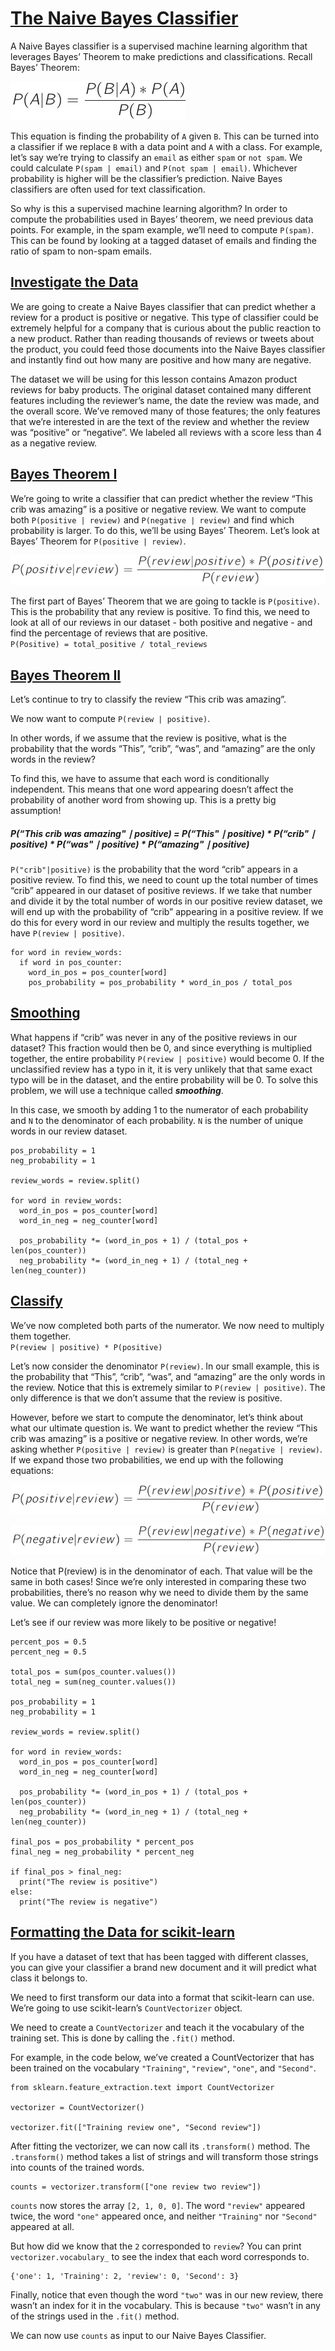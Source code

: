 # [The Naive Bayes Classifier](https://www.codecademy.com/paths/machine-learning/tracks/advanced-supervised-learning-skill-path/modules/naive-bayes-classifier-skill-path/lessons/naive-bayes-classifier/exercises/naive-bayes)

A Naive Bayes classifier is a supervised machine learning algorithm that leverages Bayes’ Theorem to make predictions and classifications. 
Recall Bayes’ Theorem:

![event A will happen, event B already happend](Bayes'_Theorem/images/a_will_happen_b_happend.jpg)

This equation is finding the probability of `A` given `B`. 
This can be turned into a classifier if we replace `B` with a data point and `A` with a class. 
For example, let’s say we’re trying to classify an `email` as either `spam` or `not spam`. 
We could calculate `P(spam | email)` and `P(not spam | email)`. 
Whichever probability is higher will be the classifier’s prediction. 
Naive Bayes classifiers are often used for text classification.

So why is this a supervised machine learning algorithm? 
In order to compute the probabilities used in Bayes’ theorem, we need previous data points. 
For example, in the spam example, we’ll need to compute `P(spam)`. 
This can be found by looking at a tagged dataset of emails and finding the ratio of spam to non-spam emails.

## [Investigate the Data](https://www.codecademy.com/paths/machine-learning/tracks/advanced-supervised-learning-skill-path/modules/naive-bayes-classifier-skill-path/lessons/naive-bayes-classifier/exercises/intro)

We are going to create a Naive Bayes classifier that can predict whether a review for a product is positive or negative. 
This type of classifier could be extremely helpful for a company that is curious about the public reaction to a new product. 
Rather than reading thousands of reviews or tweets about the product, you could feed those documents into the Naive Bayes classifier and instantly find out how many are positive and how many are negative.

The dataset we will be using for this lesson contains Amazon product reviews for baby products. 
The original dataset contained many different features including the reviewer’s name, the date the review was made, and the overall score. 
We’ve removed many of those features; the only features that we’re interested in are the text of the review and whether the review was “positive” or “negative”. 
We labeled all reviews with a score less than 4 as a negative review.

## [Bayes Theorem I](https://www.codecademy.com/paths/machine-learning/tracks/advanced-supervised-learning-skill-path/modules/naive-bayes-classifier-skill-path/lessons/naive-bayes-classifier/exercises/bayes-theorem-i)

We’re going to write a classifier that can predict whether the review “This crib was amazing” is a positive or negative review. 
We want to compute both `P(positive | review)` and `P(negative | review)` and find which probability is larger. 
To do this, we’ll be using Bayes’ Theorem. 
Let’s look at Bayes’ Theorem for `P(positive | review)`.

![is the review positive](Bayes'_Theorem/images/is_positive_review.jpg)

The first part of Bayes’ Theorem that we are going to tackle is `P(positive)`. 
This is the probability that any review is positive. 
To find this, we need to look at all of our reviews in our dataset - both positive and negative - and find the percentage of reviews that are positive.  
`P(Positive) = total_positive / total_reviews`

## [Bayes Theorem II](https://www.codecademy.com/paths/machine-learning/tracks/advanced-supervised-learning-skill-path/modules/naive-bayes-classifier-skill-path/lessons/naive-bayes-classifier/exercises/bayes-theorem-ii)

Let’s continue to try to classify the review “This crib was amazing”.

We now want to compute `P(review | positive)`.

In other words, if we assume that the review is positive, what is the probability that the words “This”, “crib”, “was”, and “amazing” are the only words in the review?

To find this, we have to assume that each word is conditionally independent. 
This means that one word appearing doesn’t affect the probability of another word from showing up. 
This is a pretty big assumption!

##### P(“This crib was amazing" ∣ positive) = P(“This" ∣ positive) * P(“crib" ∣ positive) * P(“was" ∣ positive) * P(“amazing" ∣ positive)

`P("crib"|positive)` is the probability that the word “crib” appears in a positive review.
To find this, we need to count up the total number of times “crib” appeared in our dataset of positive reviews.
If we take that number and divide it by the total number of words in our positive review dataset, we will end up with the probability of “crib” appearing in a positive review.
If we do this for every word in our review and multiply the results together, we have `P(review | positive)`.
```
for word in review_words:
  if word in pos_counter:
    word_in_pos = pos_counter[word]
    pos_probability = pos_probability * word_in_pos / total_pos
```


## [Smoothing](https://www.codecademy.com/paths/machine-learning/tracks/advanced-supervised-learning-skill-path/modules/naive-bayes-classifier-skill-path/lessons/naive-bayes-classifier/exercises/smoothing)

What happens if “crib” was never in any of the positive reviews in our dataset? 
This fraction would then be 0, and since everything is multiplied together, the entire probability `P(review | positive)` would become 0.
If the unclassified review has a typo in it, it is very unlikely that that same exact typo will be in the dataset, and the entire probability will be 0. 
To solve this problem, we will use a technique called ***smoothing***.

In this case, we smooth by adding 1 to the numerator of each probability and `N` to the denominator of each probability. `N` is the number of unique words in our review dataset.
```
pos_probability = 1
neg_probability = 1

review_words = review.split()

for word in review_words:
  word_in_pos = pos_counter[word]
  word_in_neg = neg_counter[word]
  
  pos_probability *= (word_in_pos + 1) / (total_pos + len(pos_counter))
  neg_probability *= (word_in_neg + 1) / (total_neg + len(neg_counter))
```

## [Classify](https://www.codecademy.com/paths/machine-learning/tracks/advanced-supervised-learning-skill-path/modules/naive-bayes-classifier-skill-path/lessons/naive-bayes-classifier/exercises/classify)

We’ve now completed both parts of the numerator. We now need to multiply them together.  
`P(review | positive) * P(positive)`

Let’s now consider the denominator `P(review)`. In our small example, this is the probability that “This”, “crib”, “was”, and “amazing” are the only words in the review. 
Notice that this is extremely similar to `P(review | positive)`. 
The only difference is that we don’t assume that the review is positive.

However, before we start to compute the denominator, let’s think about what our ultimate question is. 
We want to predict whether the review “This crib was amazing” is a positive or negative review. 
In other words, we’re asking whether `P(positive | review)` is greater than `P(negative | review)`. 
If we expand those two probabilities, we end up with the following equations:

![is the review positive](Bayes'_Theorem/images/is_positive_review.jpg)

![is the review negative](Bayes'_Theorem/images/is_negative_review.jpg)

Notice that P(review) is in the denominator of each. 
That value will be the same in both cases! 
Since we’re only interested in comparing these two probabilities, there’s no reason why we need to divide them by the same value. 
We can completely ignore the denominator!

Let’s see if our review was more likely to be positive or negative!
```
percent_pos = 0.5
percent_neg = 0.5

total_pos = sum(pos_counter.values())
total_neg = sum(neg_counter.values())

pos_probability = 1
neg_probability = 1

review_words = review.split()

for word in review_words:
  word_in_pos = pos_counter[word]
  word_in_neg = neg_counter[word]
  
  pos_probability *= (word_in_pos + 1) / (total_pos + len(pos_counter))
  neg_probability *= (word_in_neg + 1) / (total_neg + len(neg_counter))

final_pos = pos_probability * percent_pos 
final_neg = neg_probability * percent_neg

if final_pos > final_neg:
  print("The review is positive")
else:
  print("The review is negative")
```
## [Formatting the Data for scikit-learn](https://www.codecademy.com/paths/machine-learning/tracks/advanced-supervised-learning-skill-path/modules/naive-bayes-classifier-skill-path/lessons/naive-bayes-classifier/exercises/sklearn)

If you have a dataset of text that has been tagged with different classes, you can give your classifier a brand new document and it will predict what class it belongs to.

We need to first transform our data into a format that scikit-learn can use. 
We’re going to use scikit-learn’s `CountVectorizer` object.

We need to create a `CountVectorizer` and teach it the vocabulary of the training set. This is done by calling the `.fit()` method.

For example, in the code below, we’ve created a CountVectorizer that has been trained on the vocabulary `"Training"`, `"review"`, `"one"`, and `"Second"`.
```
from sklearn.feature_extraction.text import CountVectorizer

vectorizer = CountVectorizer()
 
vectorizer.fit(["Training review one", "Second review"])
```
After fitting the vectorizer, we can now call its `.transform()` method. 
The `.transform()` method takes a list of strings and will transform those strings into counts of the trained words. 
```
counts = vectorizer.transform(["one review two review"])
```
`counts` now stores the array `[2, 1, 0, 0]`. 
The word `"review"` appeared twice, the word `"one"` appeared once, and neither `"Training"` nor `"Second"` appeared at all.

But how did we know that the `2` corresponded to `review`? 
You can print `vectorizer.vocabulary_` to see the index that each word corresponds to. 
```
{'one': 1, 'Training': 2, 'review': 0, 'Second': 3}
```
Finally, notice that even though the word `"two"` was in our new review, there wasn’t an index for it in the vocabulary. 
This is because `"two"` wasn’t in any of the strings used in the `.fit()` method.

We can now use `counts` as input to our Naive Bayes Classifier.



